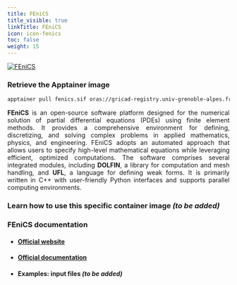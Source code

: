 ```yaml
---
title: FEniCS
title_visible: true
linkTitle: FEniCS
icon: icon-fenics
toc: false
weight: 15
---
```


<a href="https://fenicsproject.org/" target="_blank" class="codes-pages-top-logo">
  <img alt="FEniCS" class="logo-fenics"/>
</a>

### Retrieve the Apptainer image

```bash
apptainer pull fenics.sif oras://gricad-registry.univ-grenoble-alpes.fr/diamond/apptainer/apptainer-singularity-projects/fenics-from-guix.sif:latest
```

<div align="justify">

**FEniCS** is an open-source software platform designed for the numerical solution of partial differential equations (PDEs) using finite element methods. It provides a comprehensive environment for defining, discretizing, and solving complex problems in applied mathematics, physics, and engineering. FEniCS adopts an automated approach that allows users to specify high-level mathematical equations while leveraging efficient, optimized computations. The software comprises several integrated modules, including **DOLFIN**, a library for computation and mesh handling, and **UFL**, a language for defining weak forms. It is primarily written in C++ with user-friendly Python interfaces and supports parallel computing environments.

</div>

### Learn how to use this specific container image _(to be added)_

### FEniCS documentation

- #### <a href="https://fenicsproject.org/" target="_blank">Official website</a>

- #### <a href="https://fenicsproject.org/documentation/" target="_blank">Official documentation</a>

- #### Examples: input files _(to be added)_
